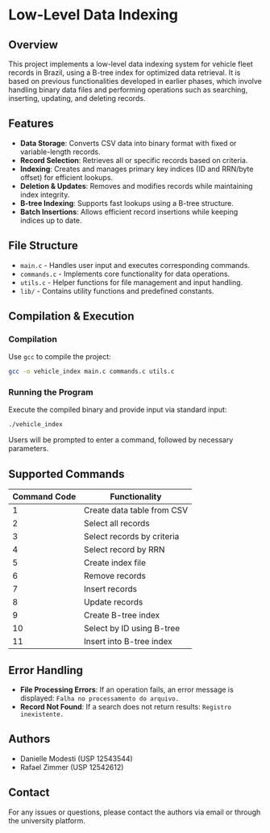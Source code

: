 # Low-Level Data Indexing

## Overview
This project implements a low-level data indexing system for vehicle fleet records in Brazil, using a B-tree index for optimized data retrieval. 
It is based on previous functionalities developed in earlier phases, which involve handling binary data files and performing operations such as searching, inserting, updating, and deleting records.

## Features
- **Data Storage**: Converts CSV data into binary format with fixed or variable-length records.
- **Record Selection**: Retrieves all or specific records based on criteria.
- **Indexing**: Creates and manages primary key indices (ID and RRN/byte offset) for efficient lookups.
- **Deletion & Updates**: Removes and modifies records while maintaining index integrity.
- **B-tree Indexing**: Supports fast lookups using a B-tree structure.
- **Batch Insertions**: Allows efficient record insertions while keeping indices up to date.

## File Structure
- `main.c` - Handles user input and executes corresponding commands.
- `commands.c` - Implements core functionality for data operations.
- `utils.c` - Helper functions for file management and input handling.
- `lib/` - Contains utility functions and predefined constants.

## Compilation & Execution
### Compilation
Use `gcc` to compile the project:
```sh
gcc -o vehicle_index main.c commands.c utils.c
```

### Running the Program
Execute the compiled binary and provide input via standard input:
```sh
./vehicle_index
```
Users will be prompted to enter a command, followed by necessary parameters.

## Supported Commands
| Command Code | Functionality |
|-------------|--------------|
| 1 | Create data table from CSV |
| 2 | Select all records |
| 3 | Select records by criteria |
| 4 | Select record by RRN |
| 5 | Create index file |
| 6 | Remove records |
| 7 | Insert records |
| 8 | Update records |
| 9 | Create B-tree index |
| 10 | Select by ID using B-tree |
| 11 | Insert into B-tree index |

## Error Handling
- **File Processing Errors**: If an operation fails, an error message is displayed: `Falha no processamento do arquivo.`
- **Record Not Found**: If a search does not return results: `Registro inexistente.`

## Authors
- Danielle Modesti (USP 12543544)
- Rafael Zimmer (USP 12542612)

## Contact
For any issues or questions, please contact the authors via email or through the university platform.

